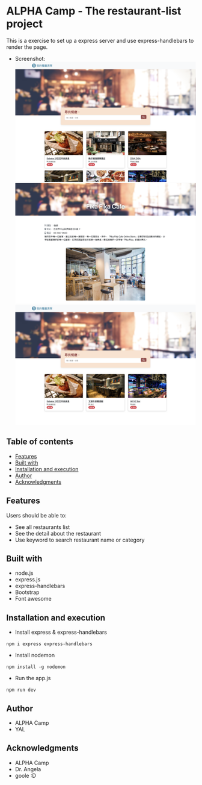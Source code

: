 # ALPHA Camp - The restaurant-list project

This is a exercise to set up a express server and use express-handlebars to render the page.

- Screenshot:
  ![index page](screenshot/index-page.png)
  ![detail page](screenshot/detail-page.png)
  ![search page](screenshot/search-page.png)

## Table of contents

- [Features](#features)
- [Built with](#built-with)
- [Installation and execution](#installation-and-execution)
- [Author](#author)
- [Acknowledgments](#acknowledgments)

## Features

Users should be able to:

- See all restaurants list
- See the detail about the restaurant
- Use keyword to search restaurant name or category

## Built with

- node.js
- express.js
- express-handlebars
- Bootstrap
- Font awesome

## Installation and execution

- Install express & express-handlebars

```Shell
npm i express express-handlebars
```

- Install nodemon

```Shell
npm install -g nodemon
```

- Run the app.js

```Shell
npm run dev
```

## Author

- ALPHA Camp
- YAL

## Acknowledgments

- ALPHA Camp
- Dr. Angela
- goole :D

